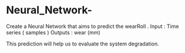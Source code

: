 # Neural_Network-


Create a Neural Network that aims to predict the wearRoll . 
Input : Time series ( samples ) 
Outputs : wear (mm) 

This prediction will help us to evaluate the system degradation.
